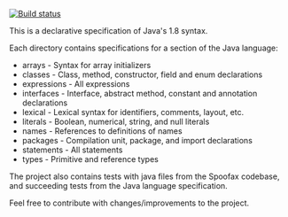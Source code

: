 [![Build status](http://buildfarm.metaborg.org/job/metaborg/job/java-front/job/java-1.8/badge/icon)](http://buildfarm.metaborg.org/job/metaborg/job/java-front/job/java-1.8/)

This is a declarative specification of Java's 1.8 syntax.

Each directory contains specifications for a section of the Java language:

* arrays  - Syntax for array initializers
* classes - Class, method, constructor, field and enum declarations
* expressions - All expressions
* interfaces - Interface, abstract method, constant and annotation declarations
* lexical - Lexical syntax for identifiers, comments, layout, etc.
* literals - Boolean, numerical, string, and null literals
* names - References to definitions of names
* packages - Compilation unit, package, and import declarations
* statements - All statements
* types - Primitive and reference types

The project also contains tests with java files from the Spoofax codebase, and succeeding tests from the Java language specification. 

Feel free to contribute with changes/improvements to the project.